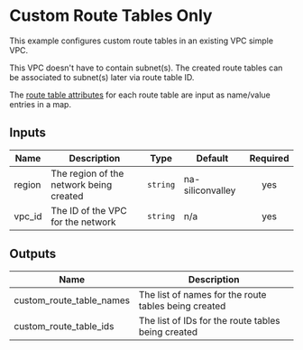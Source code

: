 # Custom Route Tables Only

This example configures custom route tables in an existing VPC simple VPC.

This VPC doesn't have to contain subnet(s). The created route tables can be associated to subnet(s) later via route table ID. 

The [route table attributes](https://registry.terraform.io/providers/tencentcloudstack/tencentcloud/latest/docs/resources/route_table#argument-reference) for each route table are input as name/value entries in a map. 
  
<!-- BEGINNING OF PRE-COMMIT-TERRAFORM DOCS HOOK -->
## Inputs

| Name | Description | Type | Default | Required |
|------|-------------|------|---------|:--------:|
| region | The region of the network being created | `string` | na-siliconvalley | yes |
| vpc\_id | The ID of the VPC for the network | `string` | n/a | yes |

## Outputs

| Name | Description |
|------|-------------|
| custom\_route\_table\_names | The list of names for the route tables being created |
| custom\_route\_table\_ids | The list of IDs for the route tables being created |

<!-- END OF PRE-COMMIT-TERRAFORM DOCS HOOK -->
